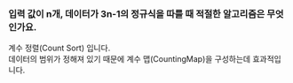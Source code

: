 ### 입력 값이 n개, 데이터가 3n-1의 정규식을 따를 때 적절한 알고리즘은 무엇인가요.
계수 정렬(Count Sort) 입니다.  
데이터의 범위가 정해져 있기 때문에 계수 맵(CountingMap)을 구성하는데 효과적입니다.  